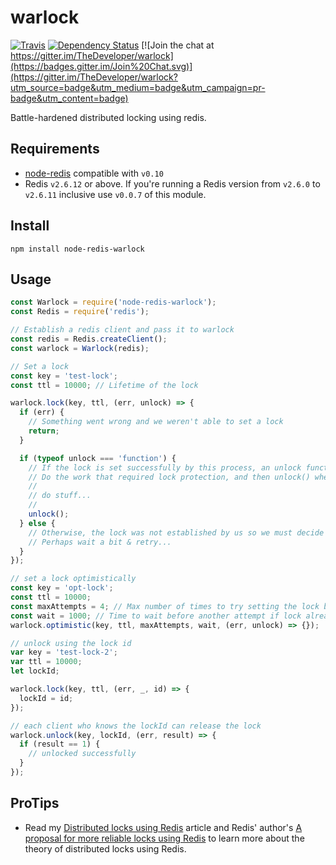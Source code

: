 warlock
=======

[![Travis](https://travis-ci.org/TheDeveloper/warlock.svg?branch=master)](https://travis-ci.org/TheDeveloper/warlock)
[![Dependency Status](https://david-dm.org/thedeveloper/warlock.svg)](https://david-dm.org/thedeveloper/warlock)
[![Join the chat at https://gitter.im/TheDeveloper/warlock](https://badges.gitter.im/Join%20Chat.svg)](https://gitter.im/TheDeveloper/warlock?utm_source=badge&utm_medium=badge&utm_campaign=pr-badge&utm_content=badge)

Battle-hardened distributed locking using redis.

## Requirements

* [node-redis](https://github.com/mranney/node_redis) compatible with `v0.10`
* Redis `v2.6.12` or above. If you're running a Redis version from `v2.6.0` to `v2.6.11` inclusive use `v0.0.7` of this module.

## Install

    npm install node-redis-warlock

## Usage

```javascript
const Warlock = require('node-redis-warlock');
const Redis = require('redis');

// Establish a redis client and pass it to warlock
const redis = Redis.createClient();
const warlock = Warlock(redis);

// Set a lock
const key = 'test-lock';
const ttl = 10000; // Lifetime of the lock

warlock.lock(key, ttl, (err, unlock) => {
  if (err) {
    // Something went wrong and we weren't able to set a lock
    return;
  }

  if (typeof unlock === 'function') {
    // If the lock is set successfully by this process, an unlock function is passed to our callback.
    // Do the work that required lock protection, and then unlock() when finished...
    //
    // do stuff...
    //
    unlock();
  } else {
    // Otherwise, the lock was not established by us so we must decide what to do
    // Perhaps wait a bit & retry...
  }
});

// set a lock optimistically
const key = 'opt-lock';
const ttl = 10000;
const maxAttempts = 4; // Max number of times to try setting the lock before erroring
const wait = 1000; // Time to wait before another attempt if lock already in place
warlock.optimistic(key, ttl, maxAttempts, wait, (err, unlock) => {});

// unlock using the lock id
var key = 'test-lock-2';
var ttl = 10000;
let lockId;

warlock.lock(key, ttl, (err, _, id) => {
  lockId = id;
});

// each client who knows the lockId can release the lock
warlock.unlock(key, lockId, (err, result) => {
  if (result == 1) {
    // unlocked successfully
  }
});
```

## ProTips

* Read my [Distributed locks using Redis](https://engineering.gosquared.com/distributed-locks-using-redis) article and Redis' author's [A proposal for more reliable locks using Redis](http://antirez.com/news/77) to learn more about the theory of distributed locks using Redis.
